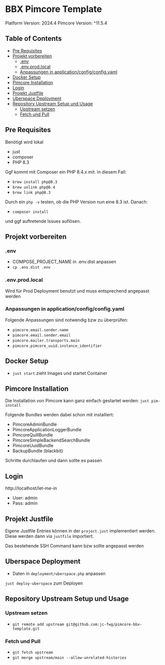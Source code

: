 # BBX Pimcore Template
Platform Version: 2024.4
Pimcore Version: ^11.5.4

## Table of Contents

- [Pre Requisites](#pre-requisites)
- [Projekt vorbereiten](#projekt-vorbereiten)
  - [.env](#env)
  - [.env.prod.local](#envprodlocal)
  - [Anpassungen in application/config/config.yaml](#anpassungen-in-applicationconfigconfigyaml)
- [Docker Setup](#docker-setup)
- [Pimcore Installation](#pimcore-installation)
- [Login](#login)
- [Projekt Justfile](#projekt-justfile)
- [Uberspace Deployment](#uberspace-deployment)
- [Repository Upstream Setup und Usage](#repository-upstream-setup-und-usage)
  - [Upstream setzen](#upstream-setzen)
  - [Fetch und Pull](#fetch-und-pull)

## Pre Requisites
Benötigt wird lokal
- just
- composer
- PHP 8.3

Ggf kommt mit Composer ein PHP 8.4.x mit. in diesem Fall:
- ```brew install php@8.3```
- ```brew unlink php@8.4```
- ```brew link php@8.3```

Durch ein ```php -v``` testen, ob die PHP Version nun eine 8.3 ist. Danach:
- ```composer install```

und ggf auftretende Issues auflösen.

## Projekt vorbereiten

### .env
- COMPOSE_PROJECT_NAME in .env.dist anpassen
- ```cp .env.dist .env```

### .env.prod.local
Wird für Prod Deployment benutzt und muss entsprechend angepasst werden

### Anpassungen in application/config/config.yaml 
Folgende Anpassungen sind notwendig bzw zu überprüfen:
- ```pimcore.email.sender.name```
- ```pimcore.email.sender.email```
- ```pimcore.mailer.transports.main```
- ```pimcore.pimcore_uuid.instance_identifier```

## Docker Setup
- ```just start``` zieht Images und startet Container

## Pimcore Installation
Die Installation von Pimcore kann ganz einfach gestartet werden:
```just pim-install```

Folgende Bundles werden dabei schon mit installiert:

- PimcoreAdminBundle
- PimcoreApplicationLoggerBundle
- PimcoreQuillBundle
- PimcoreSimpleBackendSearchBundle
- PimcoreUuidBundle
- BackupBundle (blackbit)

Schritte durchlaufen und dann sollte es passen

## Login
http://localhost/let-me-in

- User: admin
- Pass: admin

## Projekt Justfile
Eigene Justfile Entries können in der ```project.just``` implementiert werden. 
Diese werden dann via ```justfile``` importiert.

Das bestehende SSH Command kann bzw sollte angepasst werden

## Uberspace Deployment
- Daten in `deployment/uberspace.php` anpassen

```just deploy-uberspace``` zum Deployen

## Repository Upstream Setup und Usage

### Upstream setzen
- ```git remote add upstream git@github.com:jc-fwg/pimcore-bbx-template.git```

### Fetch und Pull
- ```git fetch upstream```
- ```git merge upstream/main --allow-unrelated-histories```
